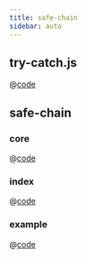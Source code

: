 ```yaml
---
title: safe-chain
sidebar: auto
---
```


## try-catch.js
@[code](@/docs/fe-dev/code-snippets/Helper/safe-chain/try-catch.js)

## safe-chain
### core
@[code](@/docs/fe-dev/code-snippets/Helper/safe-chain/safe-chain/core.js)

### index
@[code](@/docs/fe-dev/code-snippets/Helper/safe-chain/safe-chain/index.js)

### example
@[code](@/docs/fe-dev/code-snippets/Helper/safe-chain/safe-chain/example.js)
